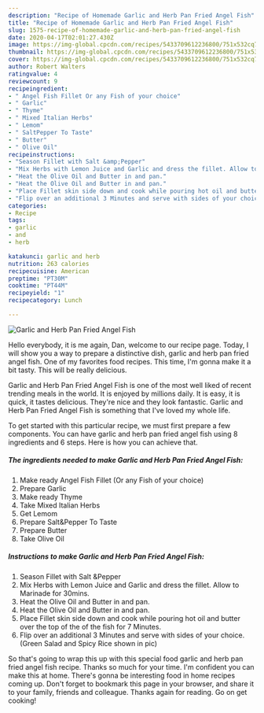```yaml
---
description: "Recipe of Homemade Garlic and Herb Pan Fried Angel Fish"
title: "Recipe of Homemade Garlic and Herb Pan Fried Angel Fish"
slug: 1575-recipe-of-homemade-garlic-and-herb-pan-fried-angel-fish
date: 2020-04-17T02:01:27.430Z
image: https://img-global.cpcdn.com/recipes/5433709612236800/751x532cq70/garlic-and-herb-pan-fried-angel-fish-recipe-main-photo.jpg
thumbnail: https://img-global.cpcdn.com/recipes/5433709612236800/751x532cq70/garlic-and-herb-pan-fried-angel-fish-recipe-main-photo.jpg
cover: https://img-global.cpcdn.com/recipes/5433709612236800/751x532cq70/garlic-and-herb-pan-fried-angel-fish-recipe-main-photo.jpg
author: Robert Walters
ratingvalue: 4
reviewcount: 9
recipeingredient:
- " Angel Fish Fillet Or any Fish of your choice"
- " Garlic"
- " Thyme"
- " Mixed Italian Herbs"
- " Lemom"
- " SaltPepper To Taste"
- " Butter"
- " Olive Oil"
recipeinstructions:
- "Season Fillet with Salt &amp;Pepper"
- "Mix Herbs with Lemon Juice and Garlic and dress the fillet. Allow to Marinade for 30mins."
- "Heat the Olive Oil and Butter in and pan."
- "Heat the Olive Oil and Butter in and pan."
- "Place Fillet skin side down and cook while pouring hot oil and butter over the top of the of the fish for 7 Minutes."
- "Flip over an additional 3 Minutes and serve with sides of your choice. (Green Salad and Spicy Rice shown in pic)"
categories:
- Recipe
tags:
- garlic
- and
- herb

katakunci: garlic and herb 
nutrition: 263 calories
recipecuisine: American
preptime: "PT30M"
cooktime: "PT44M"
recipeyield: "1"
recipecategory: Lunch

---
```



![Garlic and Herb Pan Fried Angel Fish](https://img-global.cpcdn.com/recipes/5433709612236800/751x532cq70/garlic-and-herb-pan-fried-angel-fish-recipe-main-photo.jpg)

Hello everybody, it is me again, Dan, welcome to our recipe page. Today, I will show you a way to prepare a distinctive dish, garlic and herb pan fried angel fish. One of my favorites food recipes. This time, I'm gonna make it a bit tasty. This will be really delicious.

Garlic and Herb Pan Fried Angel Fish is one of the most well liked of recent trending meals in the world. It is enjoyed by millions daily. It is easy, it is quick, it tastes delicious. They're nice and they look fantastic. Garlic and Herb Pan Fried Angel Fish is something that I've loved my whole life.




To get started with this particular recipe, we must first prepare a few components. You can have garlic and herb pan fried angel fish using 8 ingredients and 6 steps. Here is how you can achieve that.

<!--inarticleads1-->

##### The ingredients needed to make Garlic and Herb Pan Fried Angel Fish:

1. Make ready  Angel Fish Fillet (Or any Fish of your choice)
1. Prepare  Garlic
1. Make ready  Thyme
1. Take  Mixed Italian Herbs
1. Get  Lemom
1. Prepare  Salt&amp;Pepper To Taste
1. Prepare  Butter
1. Take  Olive Oil




<!--inarticleads2-->

##### Instructions to make Garlic and Herb Pan Fried Angel Fish:

1. Season Fillet with Salt &amp;Pepper
1. Mix Herbs with Lemon Juice and Garlic and dress the fillet. Allow to Marinade for 30mins.
1. Heat the Olive Oil and Butter in and pan.
1. Heat the Olive Oil and Butter in and pan.
1. Place Fillet skin side down and cook while pouring hot oil and butter over the top of the of the fish for 7 Minutes.
1. Flip over an additional 3 Minutes and serve with sides of your choice. (Green Salad and Spicy Rice shown in pic)




So that's going to wrap this up with this special food garlic and herb pan fried angel fish recipe. Thanks so much for your time. I'm confident you can make this at home. There's gonna be interesting food in home recipes coming up. Don't forget to bookmark this page in your browser, and share it to your family, friends and colleague. Thanks again for reading. Go on get cooking!

